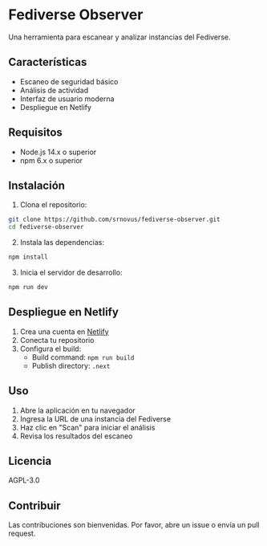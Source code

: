 # Fediverse Observer

Una herramienta para escanear y analizar instancias del Fediverse.

## Características

- Escaneo de seguridad básico
- Análisis de actividad
- Interfaz de usuario moderna
- Despliegue en Netlify

## Requisitos

- Node.js 14.x o superior
- npm 6.x o superior

## Instalación

1. Clona el repositorio:
```bash
git clone https://github.com/srnovus/fediverse-observer.git
cd fediverse-observer
```

2. Instala las dependencias:
```bash
npm install
```

3. Inicia el servidor de desarrollo:
```bash
npm run dev
```

## Despliegue en Netlify

1. Crea una cuenta en [Netlify](https://www.netlify.com/)
2. Conecta tu repositorio
3. Configura el build:
   - Build command: `npm run build`
   - Publish directory: `.next`

## Uso

1. Abre la aplicación en tu navegador
2. Ingresa la URL de una instancia del Fediverse
3. Haz clic en "Scan" para iniciar el análisis
4. Revisa los resultados del escaneo

## Licencia

AGPL-3.0

## Contribuir

Las contribuciones son bienvenidas. Por favor, abre un issue o envía un pull request.

